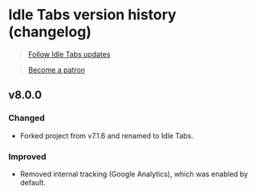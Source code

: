 # Idle Tabs version history (changelog)

> [Follow Idle Tabs updates](https://t.me/idletabs)

> [Become a patron](https://www.patreon.com/bePatron?c=1906606)


## v8.0.0

### Changed

* Forked project from v7.1.6 and renamed to Idle Tabs. 

### Improved

* Removed internal tracking (Google Analytics), which was enabled by default.
